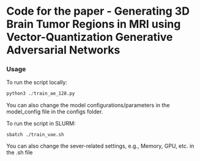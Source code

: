 # Code for the paper - Generating 3D Brain Tumor Regions in MRI using Vector-Quantization Generative Adversarial Networks

### Usage

To run the script locally:
```python
python3 ./train_ae_128.py
```
You can also change the model configurations/parameters in the model_config file in the configs folder.

To run the script in SLURM:
```shell
sbatch ./train_vae.sh
```
You can also change the sever-related settings, e.g., Memory, GPU, etc. in the .sh file

